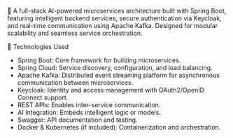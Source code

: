 🚀 A full-stack AI-powered microservices architecture built with Spring Boot, featuring intelligent backend services, secure authentication via Keycloak, and real-time communication using Apache Kafka. Designed for modular scalability and seamless service orchestration.

🔧 Technologies Used
- Spring Boot: Core framework for building microservices.
- Spring Cloud: Service discovery, configuration, and load balancing.
- Apache Kafka: Distributed event streaming platform for asynchronous communication between microservices.
- Keycloak: Identity and access management with OAuth2/OpenID Connect support.
- REST APIs: Enables inter-service communication.
- AI Integration: Embeds intelligent logic or models.
- Swagger: API documentation and testing.
- Docker & Kubernetes (if included): Containerization and orchestration.
